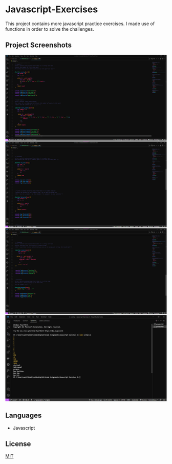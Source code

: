# Javascript-Exercises

This project contains more javascript practice exercises. I made use of functions in order to solve the challenges.

## Project Screenshots

![Project Screenshot](images/screenshot1.PNG)
![Project Screenshot](images/screenshot2.PNG)
![Project Screenshot](images/screenshot3.PNG)
![Project Screenshot](images/screenshot4.PNG)

## Languages

- Javascript

## License

[MIT](https://choosealicense.com/licenses/mit/)
